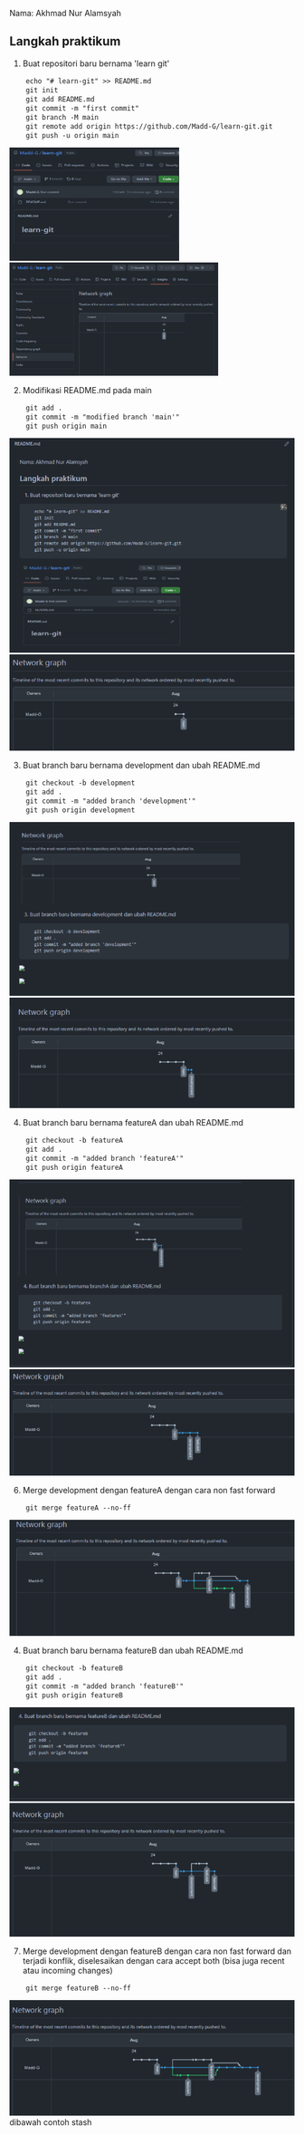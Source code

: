 Nama: Akhmad Nur Alamsyah

## Langkah praktikum

1. Buat repositori baru bernama 'learn git'
```
    echo "# learn-git" >> README.md
    git init
    git add README.md
    git commit -m "first commit"
    git branch -M main
    git remote add origin https://github.com/Madd-G/learn-git.git
    git push -u origin main
```
<img src="screenshot/new-repo.png" height=200 width=300>
<img src="screenshot/net-new-repo.png" height=200 width 300>

2. Modifikasi README.md pada main
```
    git add .
    git commit -m "modified branch 'main'"
    git push origin main
```

<img src="screenshot/main-modified.png">
<img src="screenshot/net-main-modified.png">

3. Buat branch baru bernama development dan ubah README.md
```
    git checkout -b development
    git add .
    git commit -m "added branch 'development'"
    git push origin development
```
<img src="screenshot/new-development.png">
<img src="screenshot/net-new-development.png">

4. Buat branch baru bernama featureA dan ubah README.md
```
    git checkout -b featureA
    git add .
    git commit -m "added branch 'featureA'"
    git push origin featureA
```

<img src="screenshot/new-featureA.png">
<img src="screenshot/net-new-featureA.png">













6. Merge development dengan featureA dengan cara non fast forward
```
    git merge featureA --no-ff
```
<img src="screenshot/net-merge-featureA-into-development.png">

4. Buat branch baru bernama featureB dan ubah README.md
```
    git checkout -b featureB
    git add .
    git commit -m "added branch 'featureB'"
    git push origin featureB
```
<img src="screenshot/new-featureB.png">
<img src="screenshot/net-new-featureB.png">

7. Merge development dengan featureB dengan cara non fast forward dan terjadi konflik, diselesaikan dengan cara accept both (bisa juga recent atau incoming changes)
```
    git merge featureB --no-ff
```
<img src="screenshot/net-merge-featureB-into-development.png"> <br>
dibawah contoh stash